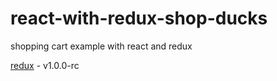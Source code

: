 # react-with-redux-shop-ducks
shopping cart example with react and redux

[redux](https://github.com/gaearon/redux) - v1.0.0-rc

